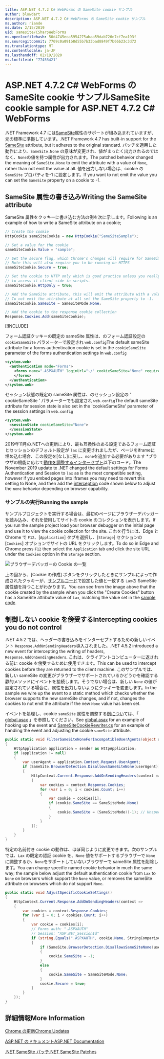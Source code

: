 ```yaml
---
title: ASP.NET 4.7.2 C# WebForms の SameSite cookie サンプル
author: blowdart
description: ASP.NET 4.7.2 C# WebForms の SameSite cookie サンプル
ms.author: riande
ms.date: 2/15/2019
uid: samesite/CSharpWebForms
ms.openlocfilehash: 50d4745eca5954275abaa59dab726e7cf7ea193f
ms.sourcegitcommit: 7709c0a091b8d55b7b33bad8849f7b66b23c3d72
ms.translationtype: MT
ms.contentlocale: ja-JP
ms.lasthandoff: 02/19/2020
ms.locfileid: "77458421"
---
```

# <a name="samesite-cookie-sample-for-aspnet-472-c-webforms"></a><span data-ttu-id="8c9c2-103">ASP.NET 4.7.2 C# WebForms の SameSite cookie サンプル</span><span class="sxs-lookup"><span data-stu-id="8c9c2-103">SameSite cookie sample for ASP.NET 4.7.2 C# WebForms</span></span>

<span data-ttu-id="8c9c2-104">.NET Framework 4.7 には[SameSite](https://www.owasp.org/index.php/SameSite)属性のサポートが組み込まれていますが、元の標準に準拠しています。</span><span class="sxs-lookup"><span data-stu-id="8c9c2-104">.NET Framework 4.7 has built-in support for the [SameSite](https://www.owasp.org/index.php/SameSite) attribute, but it adheres to the original standard.</span></span>
<span data-ttu-id="8c9c2-105">パッチを適用した動作により、`SameSite.None` の意味が変更され、値がまったく出力されるのではなく、`None`の値を持つ属性が出力されます。</span><span class="sxs-lookup"><span data-stu-id="8c9c2-105">The patched behavior changed the meaning of `SameSite.None` to emit the attribute with a value of `None`, rather than not emit the value at all.</span></span> <span data-ttu-id="8c9c2-106">値を出力しない場合は、cookie の `SameSite` プロパティを-1 に設定します。</span><span class="sxs-lookup"><span data-stu-id="8c9c2-106">If you want to not emit the value you can set the `SameSite` property on a cookie to -1.</span></span>

## <a name="sampleCode"></a><span data-ttu-id="8c9c2-107">SameSite 属性の書き込み</span><span class="sxs-lookup"><span data-stu-id="8c9c2-107">Writing the SameSite attribute</span></span>

<span data-ttu-id="8c9c2-108">SameSite 属性をクッキーに書き込む方法の例を次に示します。</span><span class="sxs-lookup"><span data-stu-id="8c9c2-108">Following is an example of how to write a SameSite attribute on a cookie;</span></span>

```c#
// Create the cookie
HttpCookie sameSiteCookie = new HttpCookie("SameSiteSample");

// Set a value for the cookie
sameSiteCookie.Value = "sample";

// Set the secure flag, which Chrome's changes will require for SameSite none.
// Note this will also require you to be running on HTTPS
sameSiteCookie.Secure = true;

// Set the cookie to HTTP only which is good practice unless you really do need
// to access it client side in scripts.
sameSiteCookie.HttpOnly = true;

// Add the SameSite attribute, this will emit the attribute with a value of none.
// To not emit the attribute at all set the SameSite property to -1.
sameSiteCookie.SameSite = SameSiteMode.None;

// Add the cookie to the response cookie collection
Response.Cookies.Add(sameSiteCookie);
```

[!INCLUDE[](~/includes/MTcomments.md)]

<span data-ttu-id="8c9c2-109">フォーム認証クッキーの既定の sameSite 属性は、のフォーム認証設定の `cookieSameSite` パラメーターで設定され `web.config`</span><span class="sxs-lookup"><span data-stu-id="8c9c2-109">The default sameSite attribute for a forms authentication cookie is set in the `cookieSameSite` parameter of the forms authentication settings in `web.config`</span></span> 

```xml
<system.web>
  <authentication mode="Forms">
    <forms name=".ASPXAUTH" loginUrl="~/" cookieSameSite="None" requireSSL="true">
    </forms>
  </authentication>
</system.web>
```

<span data-ttu-id="8c9c2-110">セッション状態の既定の sameSite 属性は、のセッション設定の ' cookieSameSite ' パラメーターでも設定され `web.config`</span><span class="sxs-lookup"><span data-stu-id="8c9c2-110">The default sameSite attribute for session state is also set in the 'cookieSameSite' parameter of the session settings in `web.config`</span></span>

```xml
<system.web>
  <sessionState cookieSameSite="None">     
  </sessionState>
</system.web>
```

<span data-ttu-id="8c9c2-111">2019年11月の.NETへの更新により、最も互換性のある設定であるフォーム認証とセッションのデフォルト設定が `lax` に変更されましたが、ページをiframeに埋め込む場合、この設定を[なし]に戻し、`none`を追加する必要があります \*ブラウザの機能に応じて[動作を調整するインターセプト](#interception)以下のコード。</span><span class="sxs-lookup"><span data-stu-id="8c9c2-111">The November 2019 update to .NET changed the default settings for Forms Authentication and Session to `lax` as is the most compatible setting, however if you embed pages into iframes you may need to revert this setting to None, and then add the [interception](#interception) code shown below to adjust the `none` behavior depending on browser capability.</span></span>

### <a name="running-the-sample"></a><span data-ttu-id="8c9c2-112">サンプルの実行</span><span class="sxs-lookup"><span data-stu-id="8c9c2-112">Running the sample</span></span>

<span data-ttu-id="8c9c2-113">サンプルプロジェクトを実行する場合は、最初のページにブラウザーデバッガーを読み込み、それを使用してサイトの cookie のコレクションを表示します。</span><span class="sxs-lookup"><span data-stu-id="8c9c2-113">If you run the sample project  load your browser debugger on the initial page and use it to view the cookie collection for the site.</span></span>
<span data-ttu-id="8c9c2-114">これを行うには、Edge と Chrome で `F12`、[`Application`] タブを選択し、[`Storage`] セクションの [`Cookies`] オプションでサイトの URL をクリックします。</span><span class="sxs-lookup"><span data-stu-id="8c9c2-114">To do so in Edge and Chrome press `F12` then select the `Application` tab and click the site URL under the `Cookies` option in the `Storage` section.</span></span>

![ブラウザーデバッガーの Cookie の一覧](sample/img/BrowserDebugger.png)

<span data-ttu-id="8c9c2-116">上の図から、[Cookie の作成] ボタンをクリックしたときにサンプルによって作成されたクッキーが、[サンプルコード](#sampleCode)で設定した値と一致する `Lax`の SameSite 属性値を持つことがわかります。</span><span class="sxs-lookup"><span data-stu-id="8c9c2-116">You can see from the image above that the cookie created by the sample when you click the "Create Cookies" button has a SameSite attribute value of `Lax`, matching the value set in the [sample code](#sampleCode).</span></span>

## <a name="interception"></a><span data-ttu-id="8c9c2-117">制御しない cookie を傍受する</span><span class="sxs-lookup"><span data-stu-id="8c9c2-117">Intercepting cookies you do not control</span></span>

<span data-ttu-id="8c9c2-118">.NET 4.5.2 では、ヘッダーの書き込みをインターセプトするための新しいイベント `Response.AddOnSendingHeaders`導入されました。</span><span class="sxs-lookup"><span data-stu-id="8c9c2-118">.NET 4.5.2 introduced a new event for intercepting the writing of headers, `Response.AddOnSendingHeaders`.</span></span> <span data-ttu-id="8c9c2-119">これは、クライアントコンピューターに返される前に cookie を傍受するために使用できます。</span><span class="sxs-lookup"><span data-stu-id="8c9c2-119">This can be used to intercept cookies before they are returned to the client machine.</span></span> <span data-ttu-id="8c9c2-120">このサンプルでは、新しい sameSite の変更がブラウザーでサポートされているかどうかを確認する静的メソッドにイベントを接続します。そうでない場合は、新しい `None` の値が設定されている場合に、属性を出力しないようにクッキーを変更します。</span><span class="sxs-lookup"><span data-stu-id="8c9c2-120">In the sample we wire up the event to a static method which checks whether the browser supports the new sameSite changes, and if not, changes the cookies to not emit the attribute if the new `None` value has been set.</span></span>

<span data-ttu-id="8c9c2-121">イベントを処理し、cookie `sameSite` 属性を調整する[例につい](https://github.com/blowdart/AspNetSameSiteSamples/blob/master/AspNet472CSharpWebForms/SameSiteCookieRewriter.cs)ては、「 [global.asax](https://github.com/blowdart/AspNetSameSiteSamples/blob/master/AspNet472CSharpWebForms/Global.asax.cs) 」を参照してください。</span><span class="sxs-lookup"><span data-stu-id="8c9c2-121">See [global.asax](https://github.com/blowdart/AspNetSameSiteSamples/blob/master/AspNet472CSharpWebForms/Global.asax.cs) for an example of hooking up the event and [SameSiteCookieRewriter.cs](https://github.com/blowdart/AspNetSameSiteSamples/blob/master/AspNet472CSharpWebForms/SameSiteCookieRewriter.cs) for an example of handling the event and adjusting the cookie `sameSite` attribute.</span></span>

```c#
public static void FilterSameSiteNoneForIncompatibleUserAgents(object sender)
{
    HttpApplication application = sender as HttpApplication;
    if (application != null)
    {
        var userAgent = application.Context.Request.UserAgent;
        if (SameSite.BrowserDetection.DisallowsSameSiteNone(userAgent))
        {
            HttpContext.Current.Response.AddOnSendingHeaders(context =>
            {
                var cookies = context.Response.Cookies;
                for (var i = 0; i < cookies.Count; i++)
                {
                    var cookie = cookies[i];
                    if (cookie.SameSite == SameSiteMode.None)
                    {
                        cookie.SameSite = (SameSiteMode)(-1); // Unspecified
                    }
                }
            });
        }
    }
}
```

<span data-ttu-id="8c9c2-122">特定の名前付き cookie の動作は、ほぼ同じように変更できます。次のサンプルでは、`Lax` の既定の認証 cookie を、`None` 値をサポートするブラウザーで `None` に調整するか、`None`をサポートしていないブラウザーで sameSite 属性を削除します。</span><span class="sxs-lookup"><span data-stu-id="8c9c2-122">You can change specific named cookie behavior in much the same way; the sample below adjust the default authentication cookie from `Lax` to `None` on browsers which support the `None` value, or removes the sameSite attribute on browsers which do not support `None`.</span></span>

```c#
public static void AdjustSpecificCookieSettings()
{
    HttpContext.Current.Response.AddOnSendingHeaders(context =>
    {
        var cookies = context.Response.Cookies;
        for (var i = 0; i < cookies.Count; i++)
        {
            var cookie = cookies[i]; 
            // Forms auth: ".ASPXAUTH"
            // Session: "ASP.NET_SessionId"
            if (string.Equals(".ASPXAUTH", cookie.Name, StringComparison.Ordinal))
            { 
                if (SameSite.BrowserDetection.DisallowsSameSiteNone(userAgent))
                {
                    cookie.SameSite = -1;
                }
                else
                {
                    cookie.SameSite = SameSiteMode.None;
                }
                cookie.Secure = true;
            }
        }
    });
}
```

## <a name="more-information"></a><span data-ttu-id="8c9c2-123">詳細情報</span><span class="sxs-lookup"><span data-stu-id="8c9c2-123">More Information</span></span>

[<span data-ttu-id="8c9c2-124">Chrome の更新</span><span class="sxs-lookup"><span data-stu-id="8c9c2-124">Chrome Updates</span></span>](https://www.chromium.org/updates/same-site)

[<span data-ttu-id="8c9c2-125">ASP.NET のドキュメント</span><span class="sxs-lookup"><span data-stu-id="8c9c2-125">ASP.NET Documentation</span></span>](/aspnet/samesite/system-web-samesite)

[<span data-ttu-id="8c9c2-126">.NET SameSite パッチ</span><span class="sxs-lookup"><span data-stu-id="8c9c2-126">.NET SameSite Patches</span></span>](/aspnet/samesite/kbs-samesite)